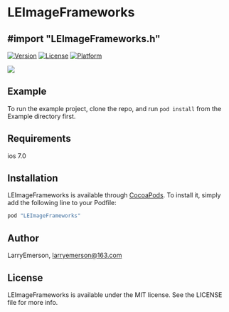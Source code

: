 # LEImageFrameworks
## #import "LEImageFrameworks.h"
[![Version](https://img.shields.io/cocoapods/v/LEImageFrameworks.svg?style=flat)](http://cocoapods.org/pods/LEImageFrameworks)
[![License](https://img.shields.io/cocoapods/l/LEImageFrameworks.svg?style=flat)](http://cocoapods.org/pods/LEImageFrameworks)
[![Platform](https://img.shields.io/cocoapods/p/LEImageFrameworks.svg?style=flat)](http://cocoapods.org/pods/LEImageFrameworks)

![](https://github.com/LarryEmerson/LEImageFrameworks/blob/master/Example/LEImageFrameworks.gif)

## Example

To run the example project, clone the repo, and run `pod install` from the Example directory first.

## Requirements
ios 7.0
## Installation

LEImageFrameworks is available through [CocoaPods](http://cocoapods.org). To install
it, simply add the following line to your Podfile:

```ruby
pod "LEImageFrameworks"
```

## Author

LarryEmerson, larryemerson@163.com

## License

LEImageFrameworks is available under the MIT license. See the LICENSE file for more info.


